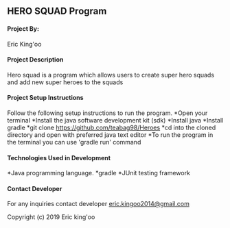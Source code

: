 ## HERO SQUAD Program
#### Project By:
Eric King'oo
#### Project Description
Hero squad is a program which allows users to create super hero squads and add new super heroes to the squads
#### Project Setup Instructions
Follow the following setup instructions to run the program.
*Open your terminal
*Install the java software development kit (sdk)
*Install java
*Install gradle
*git clone https://github.com/teabag98/Heroes
*cd into the cloned directory and open with preferred java text editor
*To run the program in the terminal you can use 'gradle run' command
#### Technologies Used in Development
*Java programming language.
*gradle
*JUnit testing framework
#### Contact Developer
For any inquiries contact developer eric.kingoo2014@gmail.com

Copyright (c) 2019 Eric king'oo

